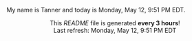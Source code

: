 My name is Tanner and today is Monday, May 12, 9:51 PM EDT.

<p align="center">This <i>README</i> file is generated <b>every 3 hours</b>!</br>Last refresh: Monday, May 12, 9:51 PM EDT<br /></p>
